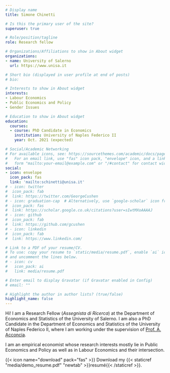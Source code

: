 ```yaml
---
# Display name
title: Simone Chinetti

# Is this the primary user of the site?
superuser: true

# Role/position/tagline
role: Research fellow

# Organizations/Affiliations to show in About widget
organizations:
- name: University of Salerno
  url: https://www.unisa.it

# Short bio (displayed in user profile at end of posts)
# bio: 

# Interests to show in About widget
interests:
- Labour Economics
- Public Economics and Policy
- Gender Issues

# Education to show in About widget
education:
  courses:
  - course: PhD Candidate in Economics
    institution: University of Naples Federico II
    year: Oct. 2021 (expected)

# Social/Academic Networking
# For available icons, see: https://sourcethemes.com/academic/docs/page-builder/#icons
#   For an email link, use "fas" icon pack, "envelope" icon, and a link in the
#   form "mailto:your-email@example.com" or "/#contact" for contact widget.
social:
- icon: envelope
  icon_pack: fas
  link: 'mailto:schinetti@unisa.it'
# - icon: twitter
#  icon_pack: fab
#  link: https://twitter.com/GeorgeCushen
# - icon: graduation-cap  # Alternatively, use `google-scholar` icon from `ai` icon pack
#  icon_pack: fas
#  link: https://scholar.google.co.uk/citations?user=sIwtMXoAAAAJ
# - icon: github
#  icon_pack: fab
#  link: https://github.com/gcushen
# - icon: linkedin
#  icon_pack: fab
#  link: https://www.linkedin.com/

# Link to a PDF of your resume/CV.
# To use: copy your resume to `static/media/resume.pdf`, enable `ai` icons in `params.toml`, 
# and uncomment the lines below.
# - icon: cv
#   icon_pack: ai
#   link: media/resume.pdf

# Enter email to display Gravatar (if Gravatar enabled in Config)
# email: ""

# Highlight the author in author lists? (true/false)
highlight_name: false
---
```


Hi! I am a Research Fellow (*Assegnista di Ricerca*) at the Department of Economics and Statistics of the University of Salerno. I am also a PhD Candidate in the Department of Economics and Statistics of the University of Naples Federico II, where I am working under the supervision of [Prof. A. Acconcia](https://csef.it/people/antonio-acconcia/). 

I am an empirical economist whose research interests mostly lie in Public Economics and Policy as well as in Labour Economics and their intersection.


 {{< icon name="download" pack="fas" >}} Download my {{< staticref "media/demo_resume.pdf" "newtab" >}}resumé{{< /staticref >}}.
